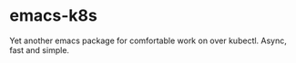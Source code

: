 # emacs-k8s
Yet another  emacs package for comfortable work on over kubectl. Async, fast and simple.
